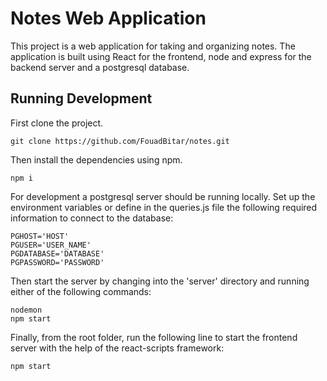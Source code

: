 # Notes Web Application

This project is a web application for taking and organizing notes. The application is built using React for the frontend, node and express for the backend server and a postgresql database.

## Running Development

First clone the project.

```
git clone https://github.com/FouadBitar/notes.git
```

Then install the dependencies using npm.

```
npm i
```

For development a postgresql server should be running locally.
Set up the environment variables or define in the queries.js file the following required information to connect to the database:

```
PGHOST='HOST'
PGUSER='USER_NAME'
PGDATABASE='DATABASE'
PGPASSWORD='PASSWORD'
```

Then start the server by changing into the 'server' directory and running either of the following commands:

```
nodemon
npm start
```

Finally, from the root folder, run the following line to start the frontend server with the help of the react-scripts framework:

```
npm start
```
